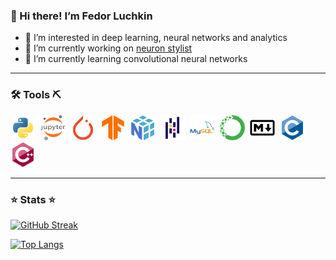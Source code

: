 ### 👋 Hi there! I’m Fedor Luchkin

- 👀 I’m interested in deep learning, neural networks and analytics
- 🔭 I’m currently working on [neuron stylist](https://github.com/FedorLuchkin/neuron-stylist)
- 🌱 I’m currently learning convolutional neural networks

---

### 🛠️ Tools ⛏️
<div>
  <img src="https://github.com/devicons/devicon/blob/master/icons/python/python-original.svg" title="Python" alt="Python" width="40" height="40">&nbsp;
  <img src="https://github.com/devicons/devicon/blob/master/icons/jupyter/jupyter-original-wordmark.svg" title="Jupyter" alt="Jupyter" width="40" height="40"/>&nbsp;
  <img src="https://github.com/devicons/devicon/blob/master/icons/pytorch/pytorch-original.svg" title="Pytorch" alt="Pytorch" width="40" height="40"/>&nbsp;
  <img src="https://github.com/devicons/devicon/blob/master/icons/tensorflow/tensorflow-original.svg" title="Tensorflow" alt="Tensorflow" width="40" height="40"/>&nbsp;
  <img src="https://github.com/devicons/devicon/blob/master/icons/numpy/numpy-original.svg" title="Numpy" alt="Numpy" width="40" height="40"/>&nbsp;
  <img src="https://github.com/devicons/devicon/blob/master/icons/pandas/pandas-original.svg" title="Pandas" alt="Pandas" width="40" height="40"/>&nbsp;
  <img src="https://github.com/devicons/devicon/blob/master/icons/mysql/mysql-original-wordmark.svg" title="Mysql" alt="Mysql" width="40" height="40"/>&nbsp;
  <img src="https://github.com/devicons/devicon/blob/master/icons/anaconda/anaconda-original.svg" title="Anaconda" alt="Anaconda" width="40" height="40"/>&nbsp;
  <img src="https://github.com/devicons/devicon/blob/master/icons/markdown/markdown-original.svg" title="Markdown" alt="Markdown" width="40" height="40"/>&nbsp;
  <img src="https://github.com/devicons/devicon/blob/master/icons/c/c-original.svg" title="С" alt="С" width="40" height="40"/>&nbsp;
  <img src="https://github.com/devicons/devicon/blob/master/icons/cplusplus/cplusplus-original.svg" title="С++" alt="С++" width="40" height="40"/>&nbsp;
</div>

---

### ⭐ Stats ⭐  

[![GitHub Streak](http://github-readme-streak-stats.herokuapp.com?user=FedorLuchkin&theme=yeblu)](https://git.io/streak-stats)   

[![Top Langs](https://github-readme-stats.vercel.app/api/top-langs/?username=FedorLuchkin&langs_count=8&layout=compact&theme=yeblu)](https://github.com/anuraghazra/github-readme-stats)  

<!--
**FedorLuchkin/FedorLuchkin** is a ✨ _special_ ✨ repository because its `README.md` (this file) appears on your GitHub profile.
-->
